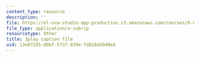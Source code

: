 ```yaml
---
content_type: resource
description: ''
file: https://ol-ocw-studio-app-production.s3.amazonaws.com/courses/9-00-introduction-to-psychology-fall-2004/13e072d50bbf5737839efd818a5049e4_10501.vtt
file_type: application/x-subrip
resourcetype: Other
title: 3play caption file
uid: 13e072d5-0bbf-5737-839e-fd818a5049e4
---
```

